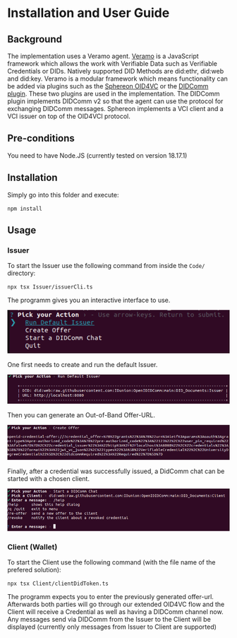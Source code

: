 # Installation and User Guide

## Background
The implementation uses a Veramo agent. [Veramo](https://veramo.io) is a JavaScript framework which allows the work with Verifiable Data such as Verifiable Credentials or DIDs. Natively supported DID Methods are did:ethr, did:web and did:key. Veramo is a modular framework which means functionality can be added via plugins such as the [Sphereon OID4VC](https://github.com/Sphereon-Opensource/OID4VCI) or the [DIDComm plugin](https://www.npmjs.com/package/@veramo/did-comm). These two plugins are used in the implementation. The DIDComm plugin implements DIDComm v2 so that the agent can use the protocol for exchanging DIDComm messages. Sphereon implements a VCI client and a VCI issuer on top of the OID4VCI protocol.

## Pre-conditions
You need to have Node.JS (currently tested on version 18.17.1)

## Installation
Simply go into this folder and execute:
```shell
npm install
```

## Usage

### Issuer
To start the Issuer use the following command from inside the `Code/` directory:
```shell
npx tsx Issuer/issuerCli.ts
```
The programm gives you an interactive interface to use.

![Issuer Interface](/Code/readmeImages/issuerCliActions.png)

One first needs to create and run the default Issuer. 

![Run](/Code/readmeImages/start_issuer.png)

Then you can generate an Out-of-Band Offer-URL.

![Offer](/Code/readmeImages/offer.png)

Finally, after a credential was successfully issued, a DidComm chat can be started with a chosen client.

![Chat](/Code/readmeImages/chat.png)

### Client (Wallet)
To start the Client use the following command (with the file name of the prefered solution):
```shell
npx tsx Client/clientDidToken.ts
```
The programm expects you to enter the previously generated offer-url. Afterwards both parties will go through our extended OID4VC flow and the Client will receive a Credential as well as having a DIDComm channel now.
Any messages send via DIDComm from the Issuer to the Client will be displayed (currently only messages from Issuer to Client are supported)
